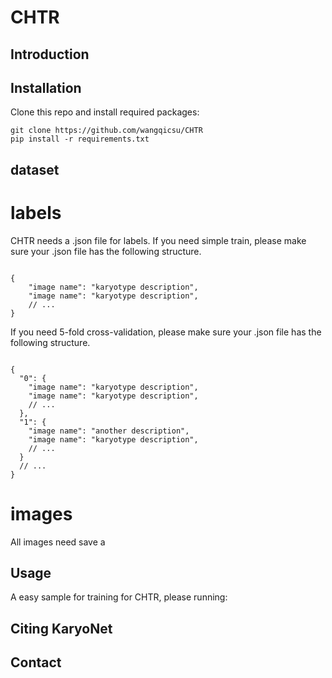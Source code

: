 # CHTR

## Introduction




## Installation
Clone this repo and install required packages:
```
git clone https://github.com/wangqicsu/CHTR
pip install -r requirements.txt
```
## dataset

# labels
CHTR needs a .json file for labels.
If you need simple train, please make sure your .json file has the following structure.
```

{
    "image name": "karyotype description",
    "image name": "karyotype description",
    // ...
}

```

If you need 5-fold cross-validation, please make sure your .json file has the following structure.
```

{
  "0": {
    "image name": "karyotype description",
    "image name": "karyotype description",
    // ...
  },
  "1": {
    "image name": "another description",
    "image name": "karyotype description",
    // ...
  }
  // ...
}

```

# images
All images need save a 
## Usage

A easy sample for training for CHTR, please running:
    
    



## Citing KaryoNet


## Contact

